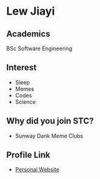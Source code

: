  # Lew Jiayi 

 ## Academics

 BSc Software Engineering 

 ## Interest
 - Sleep
 - Memes
 - Codes
 - Science

 ## Why did you join STC?
 - Sunway Dank Meme Clubs 

 ## Profile Link
 - [Personal Website](https://www.reddit.com/r/memes/)